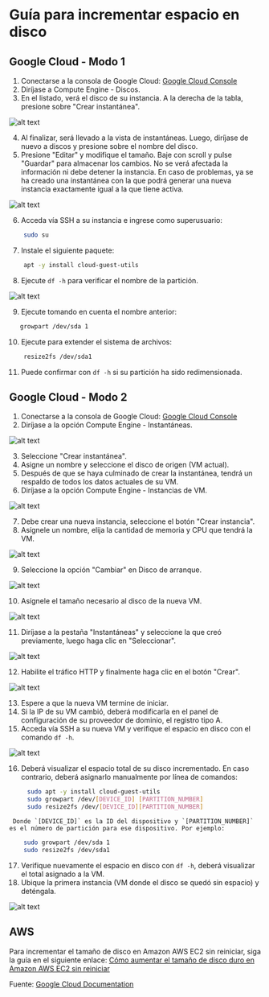 # Guía para incrementar espacio en disco

## Google Cloud - Modo 1

1. Conectarse a la consola de Google Cloud: [Google Cloud Console](https://console.cloud.google.com)
2. Diríjase a Compute Engine - Discos.
3. En el listado, verá el disco de su instancia. A la derecha de la tabla, presione sobre "Crear instantánea".

![alt text](img/impremendar_disco_12.png)

4. Al finalizar, será llevado a la vista de instantáneas. Luego, diríjase de nuevo a discos y presione sobre el nombre del disco.
5. Presione "Editar" y modifique el tamaño. Baje con scroll y pulse "Guardar" para almacenar los cambios. No se verá afectada la información ni debe detener la instancia. En caso de problemas, ya se ha creado una instantánea con la que podrá generar una nueva instancia exactamente igual a la que tiene activa.

![alt text](img/impremendar_disco_11.png)

6. Acceda vía SSH a su instancia e ingrese como superusuario:
```bash
    sudo su
```
7. Instale el siguiente paquete:
```sh
    apt -y install cloud-guest-utils
```
8. Ejecute `df -h` para verificar el nombre de la partición.

![alt text](img/impremendar_disco_10.png)

9. Ejecute tomando en cuenta el nombre anterior:

 ```sh
    growpart /dev/sda 1
   ```
10. Ejecute para extender el sistema de archivos:
 ```sh
     resize2fs /dev/sda1
   ```
11. Puede confirmar con `df -h` si su partición ha sido redimensionada.

## Google Cloud - Modo 2

1. Conectarse a la consola de Google Cloud: [Google Cloud Console](https://console.cloud.google.com)
2. Diríjase a la opción Compute Engine - Instantáneas.

![alt text](img/impremendar_disco_9.png)

3. Seleccione "Crear instantánea".
4. Asigne un nombre y seleccione el disco de origen (VM actual).
5. Después de que se haya culminado de crear la instantánea, tendrá un respaldo de todos los datos actuales de su VM.
6. Diríjase a la opción Compute Engine - Instancias de VM.

![alt text](img/impremendar_disco_8.png)

7. Debe crear una nueva instancia, seleccione el botón "Crear instancia".
8. Asígnele un nombre, elija la cantidad de memoria y CPU que tendrá la VM.

![alt text](img/impremendar_disco_7.png)

9. Seleccione la opción "Cambiar" en Disco de arranque.

![alt text](img/impremendar_disco_6.png)

10. Asígnele el tamaño necesario al disco de la nueva VM.

![alt text](img/impremendar_disco_5.png)

11. Diríjase a la pestaña "Instantáneas" y seleccione la que creó previamente, luego haga clic en "Seleccionar".

![alt text](img/impremendar_disco_4.png)

12. Habilite el tráfico HTTP y finalmente haga clic en el botón "Crear".

![alt text](img/impremendar_disco_3.png)

13. Espere a que la nueva VM termine de iniciar.
14. Si la IP de su VM cambió, deberá modificarla en el panel de configuración de su proveedor de dominio, el registro tipo A.
15. Acceda vía SSH a su nueva VM y verifique el espacio en disco con el comando `df -h`.

![alt text](img/impremendar_disco_2.png)

16. Deberá visualizar el espacio total de su disco incrementado. En caso contrario, deberá asignarlo manualmente por línea de comandos:
```sh
     sudo apt -y install cloud-guest-utils
     sudo growpart /dev/[DEVICE_ID] [PARTITION_NUMBER]
     sudo resize2fs /dev/[DEVICE_ID][PARTITION_NUMBER]
 ```
     Donde `[DEVICE_ID]` es la ID del dispositivo y `[PARTITION_NUMBER]` es el número de partición para ese dispositivo. Por ejemplo:
 ```sh
     sudo growpart /dev/sda 1
     sudo resize2fs /dev/sda1
 ```
17. Verifique nuevamente el espacio en disco con `df -h`, deberá visualizar el total asignado a la VM.
18. Ubique la primera instancia (VM donde el disco se quedó sin espacio) y deténgala.

![alt text](img/impremendar_disco_1.png)

## AWS

Para incrementar el tamaño de disco en Amazon AWS EC2 sin reiniciar, siga la guía en el siguiente enlace: [Cómo aumentar el tamaño de disco duro en Amazon AWS EC2 sin reiniciar](https://www.javierserrano.me/como-aumentar-el-tamano-de-disco-duro-en-amazon-aws-ec2-sin-reiniciar/)

Fuente: [Google Cloud Documentation](https://cloud.google.com/compute/docs/disks/add-persistent-disk#resize_partitions)
